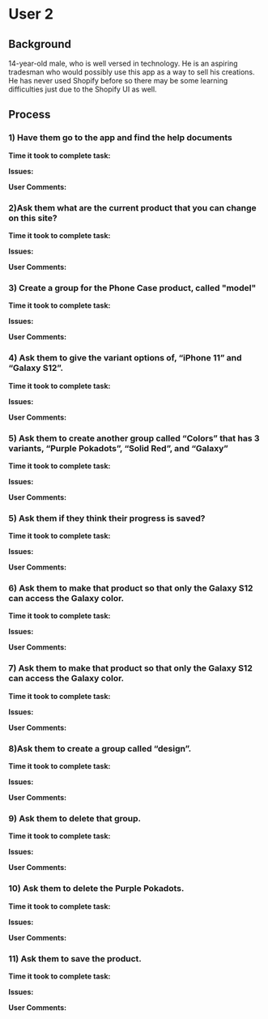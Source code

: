# User 2

## Background
14-year-old male, who is well versed in technology. He is an aspiring tradesman who would possibly use this app as a way to sell his creations. He has never used Shopify before so there may be some learning difficulties just due to the Shopify UI as well.

## Process
### 1) Have them go to the app and find the help documents

**Time it took to complete task:**

**Issues:**



**User Comments:**
### 2)Ask them what are the current product that you can change on this site?
**Time it took to complete task:**


**Issues:**



**User Comments:**

### 3) Create a group for the Phone Case product, called "model"
**Time it took to complete task:**


**Issues:**



**User Comments:**
### 4) Ask them to give the variant options of, “iPhone 11” and “Galaxy S12”.
**Time it took to complete task:**


**Issues:**



**User Comments:**
### 5) Ask them to create another group called “Colors” that has 3 variants, “Purple Pokadots”, “Solid Red”, and “Galaxy”
**Time it took to complete task:**


**Issues:**



**User Comments:**

### 5) Ask them if they think their progress is saved?
**Time it took to complete task:**


**Issues:**


**User Comments:**

### 6) Ask them to make that product so that only the Galaxy S12 can access the Galaxy color.
**Time it took to complete task:**


**Issues:**



**User Comments:**

### 7) Ask them to make that product so that only the Galaxy S12 can access the Galaxy color.

**Time it took to complete task:**

**Issues:**



**User Comments:**

### 8)Ask them to create a group called “design”.

**Time it took to complete task:**

**Issues:**



**User Comments:**


### 9) Ask them to delete that group.


**Time it took to complete task:**

**Issues:**



**User Comments:**

### 10) Ask them to delete the Purple Pokadots.


**Time it took to complete task:**

**Issues:**



**User Comments:**
### 11) Ask them to save the product. 

**Time it took to complete task:**

**Issues:**



**User Comments:**
